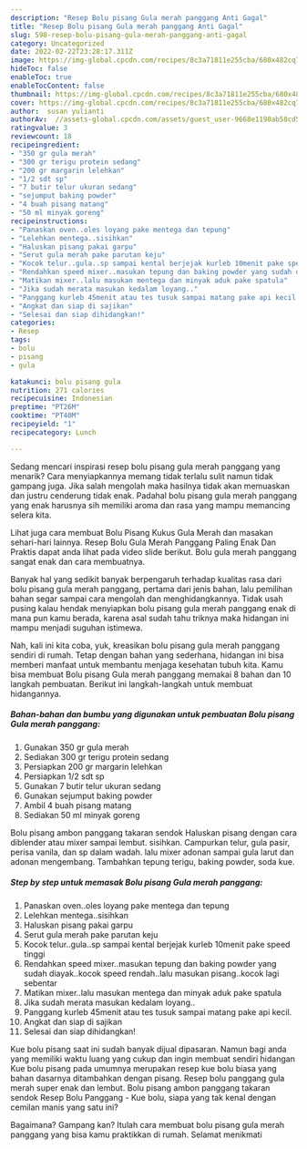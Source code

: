 ```yaml
---
description: "Resep Bolu pisang Gula merah panggang Anti Gagal"
title: "Resep Bolu pisang Gula merah panggang Anti Gagal"
slug: 598-resep-bolu-pisang-gula-merah-panggang-anti-gagal
category: Uncategorized
date: 2022-02-22T23:28:17.311Z
image: https://img-global.cpcdn.com/recipes/8c3a71811e255cba/680x482cq70/bolu-pisang-gula-merah-panggang-foto-resep-utama.jpg
hideToc: false
enableToc: true
enableTocContent: false
thumbnail: https://img-global.cpcdn.com/recipes/8c3a71811e255cba/680x482cq70/bolu-pisang-gula-merah-panggang-foto-resep-utama.jpg
cover: https://img-global.cpcdn.com/recipes/8c3a71811e255cba/680x482cq70/bolu-pisang-gula-merah-panggang-foto-resep-utama.jpg
author:  susan yulianti
authorAv:  //assets-global.cpcdn.com/assets/guest_user-9668e1190ab58cd58d666d5934e79c79da2e02f4421a6ed9abc4b163da97d6e7.png
ratingvalue: 3
reviewcount: 18
recipeingredient:
- "350 gr gula merah"
- "300 gr terigu protein sedang"
- "200 gr margarin lelehkan"
- "1/2 sdt sp"
- "7 butir telur ukuran sedang"
- "sejumput baking powder"
- "4 buah pisang matang"
- "50 ml minyak goreng"
recipeinstructions:
- "Panaskan oven..oles loyang pake mentega dan tepung"
- "Lelehkan mentega..sisihkan"
- "Haluskan pisang pakai garpu"
- "Serut gula merah pake parutan keju"
- "Kocok telur..gula..sp sampai kental berjejak kurleb 10menit pake speed tinggi"
- "Rendahkan speed mixer..masukan tepung dan baking powder yang sudah diayak..kocok speed rendah..lalu masukan pisang..kocok lagi sebentar"
- "Matikan mixer..lalu masukan mentega dan minyak aduk pake spatula"
- "Jika sudah merata masukan kedalam loyang.."
- "Panggang kurleb 45menit atau tes tusuk sampai matang pake api kecil."
- "Angkat dan siap di sajikan"
- "Selesai dan siap dihidangkan!"
categories:
- Resep
tags:
- bolu
- pisang
- gula

katakunci: bolu pisang gula 
nutrition: 271 calories
recipecuisine: Indonesian
preptime: "PT26M"
cooktime: "PT40M"
recipeyield: "1"
recipecategory: Lunch

---
```



Sedang mencari inspirasi resep bolu pisang gula merah panggang yang menarik? Cara menyiapkannya memang tidak terlalu sulit namun tidak gampang juga. Jika salah mengolah maka hasilnya tidak akan memuaskan dan justru cenderung tidak enak. Padahal bolu pisang gula merah panggang yang enak harusnya sih memiliki aroma dan rasa yang mampu memancing selera kita.


Lihat juga cara membuat Bolu Pisang Kukus Gula Merah dan masakan sehari-hari lainnya. Resep Bolu Gula Merah Panggang Paling Enak Dan Praktis dapat anda lihat pada video slide berikut. Bolu gula merah panggang sangat enak dan cara membuatnya.

Banyak hal yang sedikit banyak berpengaruh terhadap kualitas rasa dari bolu pisang gula merah panggang, pertama dari jenis bahan, lalu pemilihan bahan segar sampai cara mengolah dan menghidangkannya. Tidak usah pusing kalau hendak menyiapkan bolu pisang gula merah panggang enak di mana pun kamu berada, karena asal sudah tahu triknya maka hidangan ini mampu menjadi suguhan istimewa.


Nah, kali ini kita coba, yuk, kreasikan bolu pisang gula merah panggang sendiri di rumah. Tetap dengan bahan yang sederhana, hidangan ini bisa memberi manfaat untuk membantu menjaga kesehatan tubuh kita. Kamu bisa membuat Bolu pisang Gula merah panggang memakai 8 bahan dan 10 langkah pembuatan. Berikut ini langkah-langkah untuk membuat hidangannya.

<!--inarticleads1-->

##### Bahan-bahan dan bumbu yang digunakan untuk pembuatan Bolu pisang Gula merah panggang:

1. Gunakan 350 gr gula merah
1. Sediakan 300 gr terigu protein sedang
1. Persiapkan 200 gr margarin lelehkan
1. Persiapkan 1/2 sdt sp
1. Gunakan 7 butir telur ukuran sedang
1. Gunakan sejumput baking powder
1. Ambil 4 buah pisang matang
1. Sediakan 50 ml minyak goreng


Bolu pisang ambon panggang takaran sendok Haluskan pisang dengan cara diblender atau mixer sampai lembut. sisihkan. Campurkan telur, gula pasir, perisa vanila, dan sp dalam wadah. lalu mixer adonan sampai gula larut dan adonan mengembang. Tambahkan tepung terigu, baking powder, soda kue. 

<!--inarticleads2-->

##### Step by step untuk memasak Bolu pisang Gula merah panggang:

1. Panaskan oven..oles loyang pake mentega dan tepung
1. Lelehkan mentega..sisihkan
1. Haluskan pisang pakai garpu
1. Serut gula merah pake parutan keju
1. Kocok telur..gula..sp sampai kental berjejak kurleb 10menit pake speed tinggi
1. Rendahkan speed mixer..masukan tepung dan baking powder yang sudah diayak..kocok speed rendah..lalu masukan pisang..kocok lagi sebentar
1. Matikan mixer..lalu masukan mentega dan minyak aduk pake spatula
1. Jika sudah merata masukan kedalam loyang..
1. Panggang kurleb 45menit atau tes tusuk sampai matang pake api kecil.
1. Angkat dan siap di sajikan
1. Selesai dan siap dihidangkan!

Kue bolu pisang saat ini sudah banyak dijual dipasaran. Namun bagi anda yang memiliki waktu luang yang cukup dan ingin membuat sendiri hidangan Kue bolu pisang pada umumnya merupakan resep kue bolu biasa yang bahan dasarnya ditambahkan dengan pisang. Resep bolu panggang gula merah super enak dan lembut. Bolu pisang ambon panggang takaran sendok Resep Bolu Panggang - Kue bolu, siapa yang tak kenal dengan cemilan manis yang satu ini? 

Bagaimana? Gampang kan? Itulah cara membuat bolu pisang gula merah panggang yang bisa kamu praktikkan di rumah. Selamat menikmati

